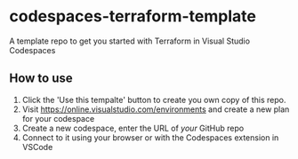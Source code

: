 # codespaces-terraform-template
A template repo to get you started with Terraform in Visual Studio Codespaces

## How to use

1. Click the 'Use this tempalte' button to create you own copy of this repo.
2. Visit <https://online.visualstudio.com/environments> and create a new plan for your codespace
3. Create a new codespace, enter the URL of _your_ GitHub repo
4. Connect to it using your browser or with the Codespaces extension in VSCode

